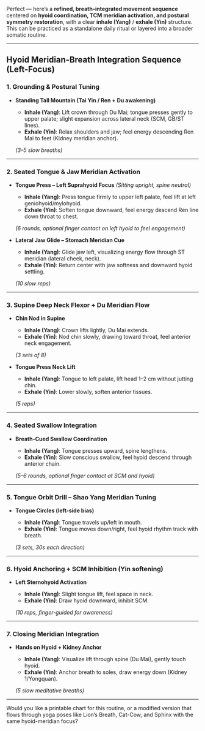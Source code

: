 Perfect — here’s a **refined, breath-integrated movement sequence** centered on **hyoid coordination, TCM meridian activation, and postural symmetry restoration**, with a clear **inhale (Yang)** / **exhale (Yin)** structure. This can be practiced as a standalone daily ritual or layered into a broader somatic routine.

---

## **Hyoid Meridian-Breath Integration Sequence (Left-Focus)**

### **1. Grounding & Postural Tuning**
- **Standing Tall Mountain (Tai Yin / Ren + Du awakening)**  
  - **Inhale (Yang)**: Lift crown through Du Mai; tongue presses gently to upper palate; slight expansion across lateral neck (SCM, GB/ST lines).
  - **Exhale (Yin)**: Relax shoulders and jaw; feel energy descending Ren Mai to feet (Kidney meridian anchor).

  *(3–5 slow breaths)*

---

### **2. Seated Tongue & Jaw Meridian Activation**
- **Tongue Press – Left Suprahyoid Focus** *(Sitting upright, spine neutral)*
  - **Inhale (Yang)**: Press tongue firmly to upper left palate, feel lift at left geniohyoid/mylohyoid.
  - **Exhale (Yin)**: Soften tongue downward, feel energy descend Ren line down throat to chest.

  *(6 rounds, optional finger contact on left hyoid to feel engagement)*

- **Lateral Jaw Glide – Stomach Meridian Cue**
  - **Inhale (Yang)**: Glide jaw left, visualizing energy flow through ST meridian (lateral cheek, neck).
  - **Exhale (Yin)**: Return center with jaw softness and downward hyoid settling.

  *(10 slow reps)*

---

### **3. Supine Deep Neck Flexor + Du Meridian Flow**
- **Chin Nod in Supine**
  - **Inhale (Yang)**: Crown lifts lightly, Du Mai extends.
  - **Exhale (Yin)**: Nod chin slowly, drawing toward throat, feel anterior neck engagement.

  *(3 sets of 8)*

- **Tongue Press Neck Lift**
  - **Inhale (Yang)**: Tongue to left palate, lift head 1–2 cm without jutting chin.
  - **Exhale (Yin)**: Lower slowly, soften anterior tissues.

  *(5 reps)*

---

### **4. Seated Swallow Integration**
- **Breath-Cued Swallow Coordination**
  - **Inhale (Yang)**: Tongue presses upward, spine lengthens.
  - **Exhale (Yin)**: Slow conscious swallow, feel hyoid descend through anterior chain.

  *(5–6 rounds, optional finger contact at SCM and hyoid)*

---

### **5. Tongue Orbit Drill – Shao Yang Meridian Tuning**
- **Tongue Circles (left-side bias)**  
  - **Inhale (Yang)**: Tongue travels up/left in mouth.
  - **Exhale (Yin)**: Tongue moves down/right, feel hyoid rhythm track with breath.

  *(3 sets, 30s each direction)*

---

### **6. Hyoid Anchoring + SCM Inhibition (Yin softening)**
- **Left Sternohyoid Activation**
  - **Inhale (Yang)**: Slight tongue lift, feel space in neck.
  - **Exhale (Yin)**: Draw hyoid downward, inhibit SCM.

  *(10 reps, finger-guided for awareness)*

---

### **7. Closing Meridian Integration**
- **Hands on Hyoid + Kidney Anchor**
  - **Inhale (Yang)**: Visualize lift through spine (Du Mai), gently touch hyoid.
  - **Exhale (Yin)**: Anchor breath to soles, draw energy down (Kidney 1/Yongquan).

  *(5 slow meditative breaths)*

---

Would you like a printable chart for this routine, or a modified version that flows through yoga poses like Lion’s Breath, Cat-Cow, and Sphinx with the same hyoid-meridian focus?
